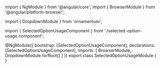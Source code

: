 import { NgModule } from '@angular/core';
import { BrowserModule } from '@angular/platform-browser';
  
import { DropdownModule } from 'ornamentum';
  
import { SelectedOptionUsageComponent } from './selected-option-usage.component';

@NgModule({
 bootstrap: [SelectedOptionUsageComponent],
 declarations: [SelectedOptionUsageComponent],
 imports: [
    BrowserModule, 
    DropdownModule.forRoot()
  ]
})
export class SelectedOptionUsageModule {
}

